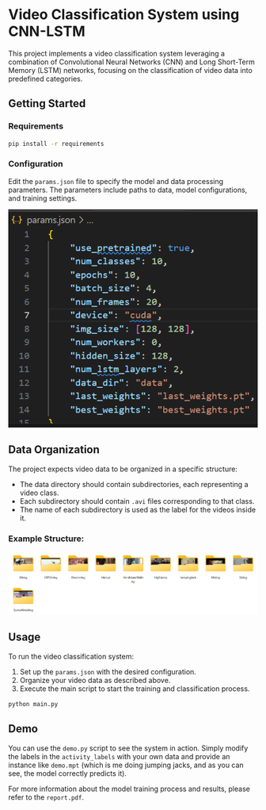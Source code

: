 # Video Classification System using CNN-LSTM

This project implements a video classification system leveraging a combination of Convolutional Neural Networks (CNN) and Long Short-Term Memory (LSTM) networks, focusing on the classification of video data into predefined categories.

## Getting Started

### Requirements

```bash
pip install -r requirements
```

### Configuration

Edit the `params.json` file to specify the model and data processing parameters. The parameters include paths to data, model configurations, and training settings.

![Alt text](/resources/image.png)

## Data Organization

The project expects video data to be organized in a specific structure:

- The data directory should contain subdirectories, each representing a video class.
- Each subdirectory should contain `.avi` files corresponding to that class.
- The name of each subdirectory is used as the label for the videos inside it.

### Example Structure:

![Alt text](/resources/image-1.png)

## Usage

To run the video classification system:

1. Set up the `params.json` with the desired configuration.
2. Organize your video data as described above.
3. Execute the main script to start the training and classification process.

```bash
python main.py
````
## Demo

You can use the `demo.py` script to see the system in action. Simply modify the labels in the `activity_labels` with your own data and provide an instance like `demo.mpt` (which is me doing jumping jacks, and as you can see, the model correctly predicts it).

For more information about the model training process and results, please refer to the `report.pdf`.
